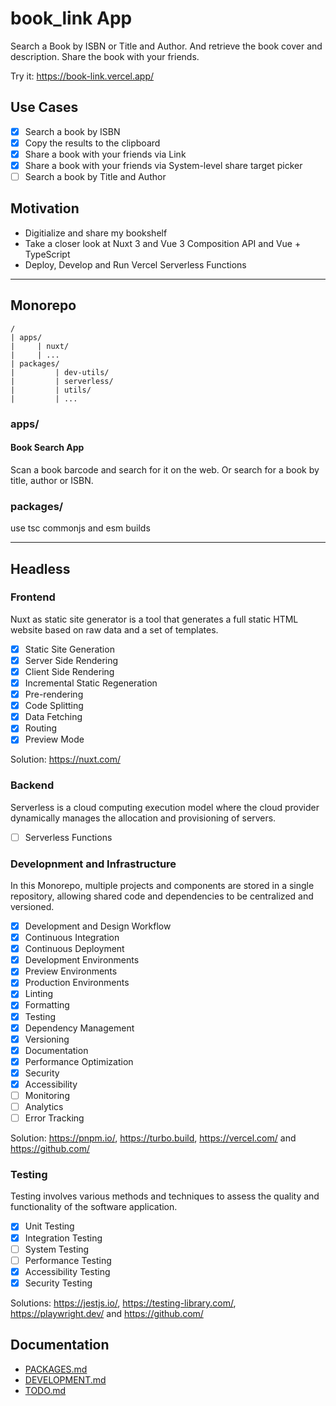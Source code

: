 # book_link App

Search a Book by ISBN or Title and Author.
And retrieve the book cover and description.
Share the book with your friends.

Try it: https://book-link.vercel.app/

## Use Cases

- [x] Search a book by ISBN
- [x] Copy the results to the clipboard
- [x] Share a book with your friends via Link
- [x] Share a book with your friends via System-level share target picker
- [ ] Search a book by Title and Author

## Motivation

- Digitialize and share my bookshelf
- Take a closer look at Nuxt 3 and Vue 3 Composition API and Vue + TypeScript
- Deploy, Develop and Run Vercel Serverless Functions

---

## Monorepo

```text
/
| apps/
|     | nuxt/
|     | ...
| packages/
|         | dev-utils/
|         | serverless/
|         | utils/
|         | ...
```

### apps/

#### Book Search App

Scan a book barcode and search for it on the web.
Or search for a book by title, author or ISBN.

### packages/

use tsc commonjs and esm builds

---

## Headless

### Frontend

Nuxt as static site generator is a tool that generates a full static HTML website based on raw data and a set of templates.

- [x] Static Site Generation
- [x] Server Side Rendering
- [x] Client Side Rendering
- [x] Incremental Static Regeneration
- [x] Pre-rendering
- [x] Code Splitting
- [x] Data Fetching
- [x] Routing
- [x] Preview Mode

Solution: <https://nuxt.com/>

### Backend

Serverless is a cloud computing execution model where the cloud provider dynamically manages the allocation and provisioning of servers.

- [ ] Serverless Functions

### Developnment and Infrastructure

In this Monorepo, multiple projects and components are stored in a single repository, allowing shared code and dependencies to be centralized and versioned.

- [x] Development and Design Workflow
- [x] Continuous Integration
- [x] Continuous Deployment
- [x] Development Environments
- [x] Preview Environments
- [x] Production Environments
- [x] Linting
- [x] Formatting
- [x] Testing
- [x] Dependency Management
- [x] Versioning
- [x] Documentation
- [x] Performance Optimization
- [x] Security
- [x] Accessibility
- [ ] Monitoring
- [ ] Analytics
- [ ] Error Tracking

Solution: <https://pnpm.io/>, <https://turbo.build>, <https://vercel.com/> and https://github.com/

### Testing

Testing involves various methods and techniques to assess the quality and functionality of the software application.

- [x] Unit Testing
- [x] Integration Testing
- [ ] System Testing
- [ ] Performance Testing
- [x] Accessibility Testing
- [x] Security Testing

Solutions: <https://jestjs.io/>, <https://testing-library.com/>, <https://playwright.dev/> and <https://github.com/>

## Documentation

- [PACKAGES.md](packages/PACKAGES.md)
- [DEVELOPMENT.md](DEVELOPMENT.md)
- [TODO.md](TODO.md)
